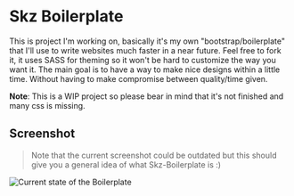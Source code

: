 # Skz Boilerplate
This is project I'm working on, basically it's my own "bootstrap/boilerplate" that I'll use to write websites much faster in a near future.
Feel free to fork it, it uses SASS for theming so it won't be hard to customize the way you want it. The main goal is to have a way to make nice designs within a little time. Without having to make compromise between quality/time given.

**Note**: This is a WIP project so please bear in mind that it's not finished and many css is missing.

## Screenshot
> Note that the current screenshot could be outdated but this should give you a general idea of what Skz-Boilerplate is :)

![Current state of the Boilerplate](http://i.imgur.com/jaU733V.png)
